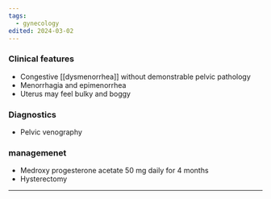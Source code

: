 ```yaml
---
tags:
  - gynecology
edited: 2024-03-02
---
```

### Clinical features
- Congestive [[dysmenorrhea]] without demonstrable pelvic pathology
- Menorrhagia and epimenorrhea
- Uterus may feel bulky and boggy

### Diagnostics
- Pelvic venography

### managemenet
- Medroxy progesterone acetate 50 mg daily for 4 months
- Hysterectomy 

---
